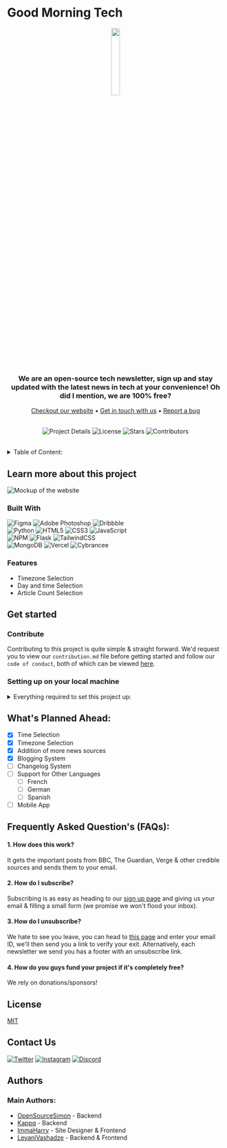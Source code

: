 # Good Morning Tech
<div align="center">
<img width=20% src="https://cdn.goodmorningtech.news/logo.png">
<br>
<h3>We are an open-source tech newsletter, sign up and stay updated with the latest news in tech at your convenience! Oh did I mention, we are 100% free?</h3>
<a href="https://goodmorningtech.news/">Checkout our website</a> • <a href="https://goodmorningtech.news/">Get in touch with us</a> • <a href="https://example.com">Report a bug</a>
</div>
<div align="center">

<br>

![Project Details](https://img.shields.io/github/repo-size/goodmornintech/goodmorningtech?color=red&label=Project%20Size&style=for-the-badge)
![License](https://img.shields.io/github/license/goodmornintech/goodmorningtech?color=red&style=for-the-badge)
![Stars](https://img.shields.io/github/stars/goodmornintech/goodmorningtech?color=red&label=Project%20Stars&style=for-the-badge)
![Contributors](https://img.shields.io/github/contributors/goodmornintech/goodmorningtech?color=red&style=for-the-badge)
</div>
<div>
  </div>
<br>

<div align="left"></div>

<details align="left">
  <summary>Table of Content:</summary>
  <ol>
    <li>
      <a href="#learn-more-about-this-project">Learn more about this project</a>
      <ul>
        <li><a href="#built-with">Built With</a></li>
        <li><a href="#features">Features</a></li>
      </ul>
    </li>
    <li>
      <a href="#get-started">Get started</a>
      <ul>
        <li><a href="#contribute">Contribute</a></li>
        <li><a href="#setting-up-on-your-local-machine">Setting up on your local machine</a></li>
      </ul>
    </li>
    <li><a href="#whats-planned-ahead">What's planned ahead</a></li>
    <li><a href="#frequently-asked-questions-faqs">Frequently Asked Question's (FAQs)</a></li>
    <li><a href="#license">License</a></li>
    <li><a href="#contact-us">Contact Us</a></li>
    <li><a href="#authors">Authors</a></li>
  </ol>
</details>
</div>

## Learn more about this project

<img src="https://cdn.goodmorningtech.news/README/mockup.png" alt="Mockup of the website">


### Built With
![Figma](https://cdn.goodmorningtech.news/README/badges/Figma.svg)
![Adobe Photoshop](https://cdn.goodmorningtech.news/README/badges/AdobePhotoshop.svg)
![Dribbble](https://cdn.goodmorningtech.news/README/badges/Dribble.svg)
<br>
![Python](https://cdn.goodmorningtech.news/README/badges/Python.svg)
![HTML5](https://cdn.goodmorningtech.news/README/badges/HTML5.svg)
![CSS3](https://cdn.goodmorningtech.news/README/badges/CSS3.svg)
![JavaScript](https://cdn.goodmorningtech.news/README/badges/JavaScript.svg)
<br>
![NPM](https://cdn.goodmorningtech.news/README/badges/NPM.svg)
![Flask](https://cdn.goodmorningtech.news/README/badges/Flask.svg)
![TailwindCSS](https://cdn.goodmorningtech.news/README/badges/TailwindCSS.svg)
<br>
![MongoDB](https://cdn.goodmorningtech.news/README/badges/MongoDB.svg)
![Vercel](https://cdn.goodmorningtech.news/README/badges/Vercel.svg)
![Cybrancee](https://cdn.goodmorningtech.news/README/badges/Cybrancee.svg)
<br>


### Features

- Timezone Selection
- Day and time Selection
- Article Count Selection

## Get started
### Contribute
Contributing to this project is quite simple & straight forward. We'd request you to view our `contribution.md` file before getting started and follow our `code of conduct`, both of which can be viewed <a href="https://github.com/GoodMorninTech/GoodMorningTech/blob/master/CODE_OF_CONDUCT.md">here</a>.

### Setting up on your local machine
<details>
  <summary>Everything required to set this project up:</summary>
  
  
  #### Cloning the repository
  Clone the repository:
  ```
  git clone https://github.com/GoodMorninTech/GoodMorningTech.git
  ```
  Move into the new directory:
  ```
  cd GoodMorningTech
  ```
  #### Configuration
  Create an `instance` folder:
  ```
  mkdir instance
  ```
  Move the configuration template into `instance` and rename it to `config.py`:
  ```
  mv config.template.py instance/config.py
  ```
  Edit the configuration file and make sure to set the following fields:
  - `SECRET_KEY`
  - `MAIL_USERNAME`
  - `MAIL_PASSWORD`
  - `MAIL_DEFAULT_SENDER`

  Alternatively you can configure everything from environment variables, make sure to set all the variables in `config.template.py`.
  #### Running the Server
  Install the requirements:
  ```
  pip install -r requirements.txt
  ```
  Run the application:
  ```
  python index.py
  ```
 and in separate terminal run the tailwind compiler:
  ```
  npm run tailwind
  ```

  #### Set Up for Development
  Install the development requirements:
  ```
  pip install -r requirements-dev.txt
  ```
  ```
  npm install
  ```
  #### Install pre-commit hooks:
  ```
  pre-commit install
  ```
</details>

## What's Planned Ahead:
- [x] Time Selection
- [x] Timezone Selection
- [x] Addition of more news sources
- [x] Blogging System
- [ ] Changelog System
- [ ] Support for Other Languages
    - [ ] French
    - [ ] German
    - [ ] Spanish
- [ ] Mobile App

## Frequently Asked Question's (FAQs):

#### 1. How does this work?

It gets the important posts from BBC, The Guardian, Verge & other credible sources and sends them to your email.

#### 2. How do I subscribe?

Subscribing is as easy as heading to our [sign up page](https://goodmorningtech.news/register) and giving us your email & filling a small form (we promise we won't flood your inbox).

#### 3. How do I unsubscribe?

We hate to see you leave, you can head to [this page](https://goodmorningtech.news/leave) and enter your email ID, we'll then send you a link to verify your exit. Alternatively, each newsletter we send you has a footer with an unsubscribe link.

#### 4. How do you guys fund your project if it's completely free?
We rely on donations/sponsors!

## License

[MIT](https://choosealicense.com/licenses/mit/)


## Contact Us
<a align="center" href="https://twitter.com/goodmorningtech">![Twitter](https://cdn.goodmorningtech.news/README/badges/Twitter.svg)</a>
  <a align="center" href="https://instagram.com/news_goodmorningtech">![Instagram](https://cdn.goodmorningtech.news/README/badges/Instagram.svg)</a>
  <a align="center" href="https://discord.goodmorningtech.news/">![Discord](https://cdn.goodmorningtech.news/README/badges/Discord.svg)</a>


## Authors
### Main Authors:
- [OpenSourceSimon](https://github.com/OpenSourceSimon) - Backend
- [Kappq](https://github.com/kappq) - Backend
- [ImmaHarry](https://github.com/immaharry) - Site Designer & Frontend
- [LevaniVashadze](https://github.com/LevaniVashadze) - Backend & Frontend
